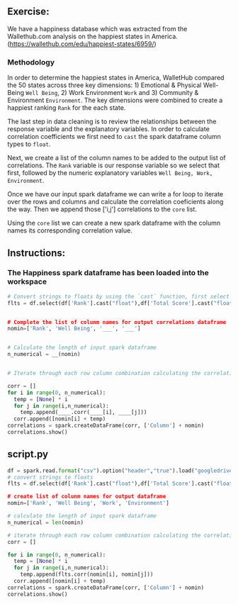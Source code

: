 ## Exercise:
We have a happiness database which was extracted from the Wallethub.com analysis on the happiest states in America. (https://wallethub.com/edu/happiest-states/6959/) 

### Methodology
In order to determine the happiest states in America, WalletHub compared the 50 states across three key dimensions: 1) Emotional & Physical Well-Being `Well Being`, 2) Work Environment `Work` and 3) Community & Environment `Environment`. The key dimensions were combined to create a happiest ranking `Rank` for the each state.

The last step in data cleaning is to review the relationships between the response variable and the explanatory variables. In order to calculate correlation coefficients we first need to `cast` the spark dataframe column types to `float`.  

Next, we create a list of the column names to be added to the output list of correlations. The `Rank` variable is our response variable so we select that first, followed by the numeric explanatory variables `Well Being, Work, Environment`.

Once we have our input spark dataframe we can write a for loop to iterate over the rows and columns and calculate the correlation coeficients along the way. Then we append those ['i,j'] correlations to the `core` list.

Using the `core` list we can create a new spark dataframe with the column names its corresponding correlation value.


## Instructions:
### The Happiness spark dataframe has been loaded into the workspace

```python
# Convert strings to floats by using the `cast` function, first select the numeric variables from the dataframe.    
flts = df.select(df['Rank'].cast("float"),df['Total Score'].cast("float"), df['Well Being'].cast("float),df['____'].___("float"),df.['____'].cast("____"))


# Complete the list of colunm names for output correlations dataframe
nomin=['Rank', 'Well Being', '___', '___']


# Calculate the length of input spark dataframe
n_numerical = __(nomin)


# Iterate through each row column combination calculating the correlations, fill in the input float dataframe and the names list.

corr = []
for i in range(0, n_numerical):
  temp = [None] * i
  for j in range(i,n_numerical):
    temp.append(____.corr(____[i], ____[j]))
  corr.append([nomin[i] + temp)
correlations = spark.createDataFrame(corr, ['Column'] + nomin)
correlations.show()
```


## script.py

```python
df = spark.read.format("csv").option("header","true").load("googledrive.csv")
# convert strings to floats
flts = df.select(df['Rank'].cast("float"),df['Total Score'].cast("float"), df['Well Being'].cast("float),df['Work'].cast("float"),df.['Environment'].cast("float"))

# create list of colunm names for output dataframe
nomin=['Rank', 'Well Being', 'Work', 'Environment']

# calculate the length of input spark dataframe
n_numerical = len(nomin)

# iterate through each row column combination calculating the correlations
corr = []

for i in range(0, n_numerical):
  temp = [None] * i
  for j in range(i,n_numerical):
    temp.append(flts.corr(nomin[i], nomin[j]))
  corr.append([nomin[i] + temp)
correlations = spark.createDataFrame(corr, ['Column'] + nomin)
correlations.show()
```
